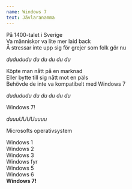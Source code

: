 ```yaml
---
name: Windows 7
text: Jävlaranamma
---
```


På 1400-talet i Sverige  
Va människor va lite mer laid back  
Å stressar inte upp sig för grejer som folk gör nu

_dudududu du du du du du_

Köpte man nått på en marknad  
Eller bytte till sig nått mot en päls  
Behövde de inte va kompatibelt med Windows 7

_dudududu du du du du du_

Windows 7!

_duuuUUUUuuuu_

Microsofts operativsystem

Windows 1  
Windows 2  
Windows 3  
Windows fyr  
Windows 5  
Windows 6  
**Windows 7!**
